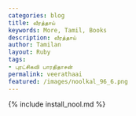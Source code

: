 ```yaml
---  
categories: blog  
title: வீரத்தாய்
keywords: More, Tamil, Books  
description: வீரத்தாய்
author: Tamilan  
layout: Ruby  
tags:     
- புரட்சிகவி பாரதிதாசன்
permalink: veerathaai  
featured: /images/noolkal_96_6.png  
---  
```

{% include install_nool.md %}  
